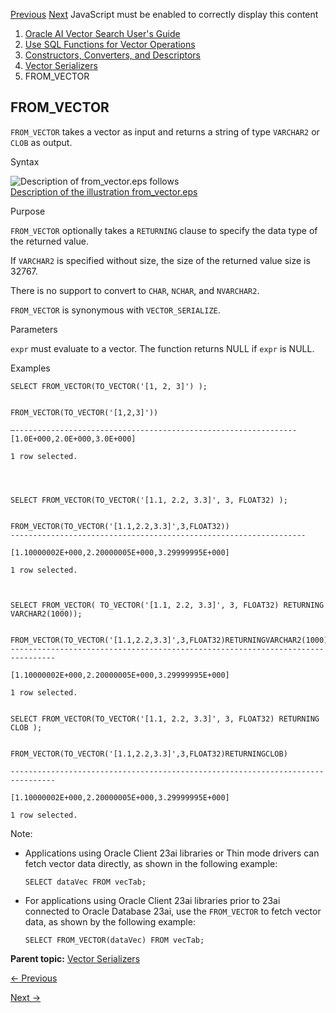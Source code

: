 [Previous](vector-serializers.md) [Next](vector_serialize-vecse.md)
JavaScript must be enabled to correctly display this content

  1. [Oracle AI Vector Search User's Guide](index.md)
  2. [Use SQL Functions for Vector Operations](use-sql-functions-vector-operations.md)
  3. [Constructors, Converters, and Descriptors](constructors-converters-descriptors-and-arithmetic-functions.md)
  4. [Vector Serializers](vector-serializers.md)
  5. FROM_VECTOR

## FROM_VECTOR

`FROM_VECTOR` takes a vector as input and returns a string of type `VARCHAR2`
or `CLOB` as output.

Syntax

  

![Description of from_vector.eps
follows](https://docs.oracle.com/en/database/oracle/oracle-database/23/vecse/img/from_vector.gif)  
[Description of the illustration from_vector.eps](img_text/from_vector.md)

  

Purpose

`FROM_VECTOR` optionally takes a `RETURNING` clause to specify the data type
of the returned value.

If `VARCHAR2` is specified without size, the size of the returned value size
is 32767.

There is no support to convert to `CHAR`, `NCHAR`, and `NVARCHAR2`.

`FROM_VECTOR` is synonymous with `VECTOR_SERIALIZE`.

Parameters

`expr` must evaluate to a vector. The function returns NULL if `expr` is NULL.

Examples

    
    
    SELECT FROM_VECTOR(TO_VECTOR('[1, 2, 3]') );
    
    
    FROM_VECTOR(TO_VECTOR('[1,2,3]'))
    
    –---------------------------------------------------------------
    [1.0E+000,2.0E+000,3.0E+000] 
    
    1 row selected.
    
    
    
    
    SELECT FROM_VECTOR(TO_VECTOR('[1.1, 2.2, 3.3]', 3, FLOAT32) );
    
    
    FROM_VECTOR(TO_VECTOR('[1.1,2.2,3.3]',3,FLOAT32))
    ------------------------------------------------------------------
    
    [1.10000002E+000,2.20000005E+000,3.29999995E+000] 
    
    1 row selected.
    
    
    
    SELECT FROM_VECTOR( TO_VECTOR('[1.1, 2.2, 3.3]', 3, FLOAT32) RETURNING VARCHAR2(1000));
    
    
    FROM_VECTOR(TO_VECTOR('[1.1,2.2,3.3]',3,FLOAT32)RETURNINGVARCHAR2(1000))
    --------------------------------------------------------------------------------
    
    [1.10000002E+000,2.20000005E+000,3.29999995E+000] 
    
    1 row selected.
    
    
    SELECT FROM_VECTOR(TO_VECTOR('[1.1, 2.2, 3.3]', 3, FLOAT32) RETURNING CLOB );
    
    
    FROM_VECTOR(TO_VECTOR('[1.1,2.2,3.3]',3,FLOAT32)RETURNINGCLOB)
    
    --------------------------------------------------------------------------------
    
    [1.10000002E+000,2.20000005E+000,3.29999995E+000] 
    
    1 row selected.
    

Note:

  * Applications using Oracle Client 23ai libraries or Thin mode drivers can fetch vector data directly, as shown in the following example:
    
        SELECT dataVec FROM vecTab;

  * For applications using Oracle Client 23ai libraries prior to 23ai connected to Oracle Database 23ai, use the `FROM_VECTOR` to fetch vector data, as shown by the following example: 
    
        SELECT FROM_VECTOR(dataVec) FROM vecTab;

**Parent topic:** [Vector Serializers](vector-serializers.md
"FROM_VECTOR\(\) and VECTOR_SERIALIZE\(\) are synonymous serializers of
vectors. The functions take a vector as input and return a string of type
VARCHAR2 or CLOB as output.")


[← Previous](vector-serializers.md)

[Next →](vector_serialize-vecse.md)

